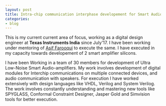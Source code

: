 ```yaml
---
layout: post
title: Intra-chip communication interphase developement for Smart Audio-Amplifiers
categories:
- blog
---
```


This is my current current area of focus, working as a digital design engineer at **Texas Instruments India** since July'17. I have been working under mentoring of [Asif Farooqui](https://www.linkedin.com/in/asiffarooqui/) to execute the same. I have executed in my capacity towards developement of 2 smart amplifier silicons.

I have been Working in a team of 30 members for development of Ultra Low-Noise Smart Audio-amplifiers. My work involves development of digital modules for Interchip communications on multiple connected devices, and audio communication with speakers. For execution I have worked extensively with design languages like VHDL, Verilog and System Verilog. The work involves constantly understanding and mastering new tools like SPYGLASS, Conformal Constraint Designer, Jasper Gold and Simvision tools for better execution.

<!--
Tattooed roof party *vinyl* freegan single-origin coffee wayfarers tousled, umami yr 
meggings hella selvage. Butcher bespoke seitan, cornhole umami gentrify put a bird 
on it occupy trust fund. Umami whatever kitsch, locavore fingerstache Tumblr pork belly
[keffiyeh](#). Chia Echo Park Pitchfork, Blue Bottle [hashtag](#) stumptown skateboard selvage 
mixtape. Echo Park retro butcher banjo cardigan, seitan flannel Brooklyn paleo fixie 
Truffaut. Forage mustache Thundercats next level disrupt. Bicycle rights forage tattooed
chia, **wayfarers** swag raw denim hashtag biodiesel occupy gastropub!

---

# It's all in the game.

## You come at the king, you best not miss.

### Be subtle with it, man. You know what subtle means?

VHS post-ironic cred **bespoke** banjo. Yr wayfarers literally gentrify, flexitarian fap 
dreamcatcher plaid cornhole Intelligentsia paleo. Beard try-hard direct trade, shabby chic 
Helvetica `look ma, I can code`. Lo-fi American Apparel tattooed [Vice](#) tofu, yr vinyl. 
Williamsburg butcher hella mumblecore fixie mlkshk, cliche wolf keytar mixtape kitsch banh mi 
salvia. High Life Odd Future *chambray* kale chips hoodie, cray pop-up. Helvetica narwhal 
iPhone try-hard jean shorts.

> This is a quote from someone famous about productivity


Syntax highlighting with Solarized theme.

{% highlight ruby %}
class User < ActiveRecord::Base
  attr_accessible :email, :name

  ... tons of other crap ...

end

{% endhighlight %}
-->
